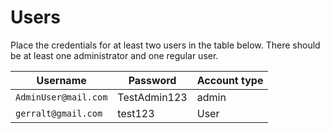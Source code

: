 # Users

Place the credentials for at least two users in the table below. There should be at least one administrator and one regular user.


| Username | Password | Account type |
|----------|----------|--------------|
| `AdminUser@mail.com`  | TestAdmin123    | admin        |
| `gerralt@gmail.com`   | test123         | User         |


